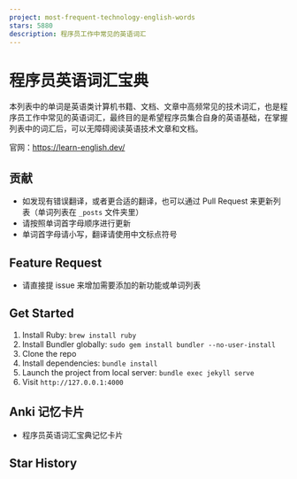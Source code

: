 ```yaml
---
project: most-frequent-technology-english-words
stars: 5880
description: 程序员工作中常见的英语词汇
---
```


程序员英语词汇宝典
=========

本列表中的单词是英语类计算机书籍、文档、文章中高频常见的技术词汇，也是程序员工作中常见的英语词汇，最终目的是希望程序员集合自身的英语基础，在掌握列表中的词汇后，可以无障碍阅读英语技术文章和文档。

官网：https://learn-english.dev/

贡献
--

-   如发现有错误翻译，或者更合适的翻译，也可以通过 Pull Request 来更新列表（单词列表在 `_posts` 文件夹里）
-   请按照单词首字母顺序进行更新
-   单词首字母请小写，翻译请使用中文标点符号

Feature Request
---------------

-   请直接提 issue 来增加需要添加的新功能或单词列表

Get Started
-----------

1.  Install Ruby: `brew install ruby`
2.  Install Bundler globally: `sudo gem install bundler --no-user-install`
3.  Clone the repo
4.  Install dependencies: `bundle install`
5.  Launch the project from local server: `bundle exec jekyll serve`
6.  Visit `http://127.0.0.1:4000`

Anki 记忆卡片
---------

-   程序员英语词汇宝典记忆卡片

Star History
------------
